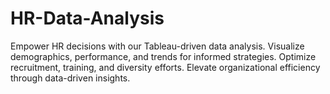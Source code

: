# HR-Data-Analysis
Empower HR decisions with our Tableau-driven data analysis. Visualize demographics, performance, and trends for informed strategies. Optimize recruitment, training, and diversity efforts. Elevate organizational efficiency through data-driven insights.
